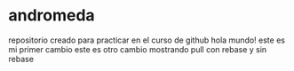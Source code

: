 # andromeda
repositorio creado para practicar en el curso de github
hola mundo! este es mi primer cambio
este es otro cambio 
mostrando pull con rebase y sin rebase
